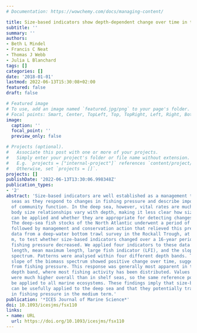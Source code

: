 ```yaml
---
# Documentation: https://wowchemy.com/docs/managing-content/

title: Size-based indicators show depth-dependent change over time in the deep sea
subtitle: ''
summary: ''
authors:
- Beth L Mindel
- Francis C Neat
- Thomas J Webb
- Julia L Blanchard
tags: []
categories: []
date: '2018-01-01'
lastmod: 2022-06-13T15:30:08+02:00
featured: false
draft: false

# Featured image
# To use, add an image named `featured.jpg/png` to your page's folder.
# Focal points: Smart, Center, TopLeft, Top, TopRight, Left, Right, BottomLeft, Bottom, BottomRight.
image:
  caption: ''
  focal_point: ''
  preview_only: false

# Projects (optional).
#   Associate this post with one or more of your projects.
#   Simply enter your project's folder or file name without extension.
#   E.g. `projects = ["internal-project"]` references `content/project/deep-learning/index.md`.
#   Otherwise, set `projects = []`.
projects: []
publishDate: '2022-06-13T13:30:06.998348Z'
publication_types:
- '2'
abstract: 'Size-based indicators are well established as a management tool in shelf
  seas as they respond to changes in fishing pressure and describe important aspects
  of community function. In the deep sea, however, vital rates are much slower and
  body size relationships vary with depth, making it less clear how size-based indicators
  can be applied and whether they are appropriate for detecting changes through time.
  The deep-sea fish stocks of the North Atlantic underwent a period of exploitation
  followed by management and conservation action that relieved this pressure. We used
  data from a deep-water bottom trawl survey in the Rockall Trough, at depths of 300–2000
  m, to test whether size-based indicators changed over a 16-year period, during which
  fishing pressure decreased. We applied four indicators to these data: mean body
  length, mean maximum length, large fish indicator (LFI), and the slope of the biomass
  spectrum. Patterns were analysed within four different depth bands. The LFI and
  slope of the biomass spectrum showed positive change over time, suggesting recovery
  from fishing pressure. This response was generally most apparent in the shallowest
  depth band, where most fishing activity has been distributed. Values of the LFI
  were much higher overall than in shelf seas, so the same reference points cannot
  be applied to all marine ecosystems. These findings imply that size-based indicators
  can be usefully applied to the deep sea and that they potentially track changes
  in fishing pressure in the medium term.'
publication: '*ICES Journal of Marine Science*'
doi: 10.1093/icesjms/fsx110
links:
- name: URL
  url: https://doi.org/10.1093/icesjms/fsx110
---
```

